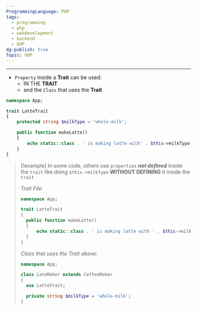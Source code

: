 ```yaml
---
ProgrammingLanguage: PHP
tags:
  - programming
  - php
  - webdevelopment
  - backend
  - OOP
dg-publish: true
Topic: OOP
---
```


---

- `Property` inside a **Trait** can be used:
  - IN THE **TRAIT**
  - and the `Class` that uses the **Trait**

```php
namespace App;

trait LatteTrait
{
	protected string $milkType = 'whole-milk';

	public function makeLatte()
	{
		echo static::class . ' is making latte with' . $this->milkType . PHP_EOL;
	}
}
```

> [!example]
> In some code, others use `properties` **_not defined_** inside the `trait`
> like doing `$this->milkType` **WITHOUT DEFINING** it inside the `trait`
>
> _Trait File_:
>
> ```php
> namespace App;
>
> trait LatteTrait
> {
> 	public function makeLatte()
> 	{
> 		echo static::class . ' is making latte with ' . $this->milkType . PHP_EOL;
> 	}
> }
> ```
>
> _Class that uses the Trait above_:
>
> ```php
> namespace App;
>
> class LateMaker extends CoffeeMaker
> {
> 	use LatteTrait;
>
> 	private string $milkType = 'whole-milk';
> }
> ```
